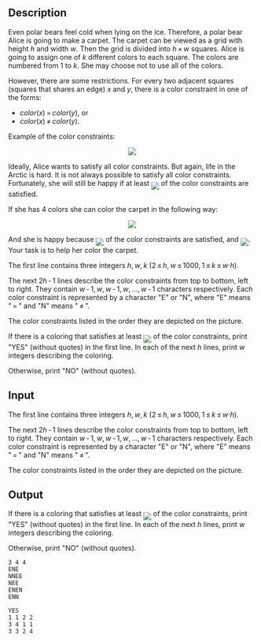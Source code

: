 ## Description

<div><p>Even polar bears feel cold when lying on the ice. Therefore, a polar bear Alice is going to make a carpet. The carpet can be viewed as a grid with height <span class="tex-span"><i>h</i></span> and width <span class="tex-span"><i>w</i></span>. Then the grid is divided into <span class="tex-span"><i>h</i> × <i>w</i></span> squares. Alice is going to assign one of <span class="tex-span"><i>k</i></span> different colors to each square. The colors are numbered from 1 to <span class="tex-span"><i>k</i></span>. She may choose not to use all of the colors.</p><p>However, there are some restrictions. For every two adjacent squares (squares that shares an edge) <span class="tex-span"><i>x</i></span> and <span class="tex-span"><i>y</i></span>, there is a <span class="tex-font-style-it">color constraint</span> in one of the forms: </p><ul> <li> <span class="tex-span"><i>color</i>(<i>x</i>) = <i>color</i>(<i>y</i>)</span>, or </li><li> <span class="tex-span"><i>color</i>(<i>x</i>) ≠ <i>color</i>(<i>y</i>)</span>. </li></ul><p>Example of the color constraints:</p><center> <img class="tex-graphics" src="file://ComeEQeL.png" style="max-width: 100.0%;max-height: 100.0%;"> </center><p>Ideally, Alice wants to satisfy all color constraints. But again, life in the Arctic is hard. It is not always possible to satisfy all color constraints. Fortunately, she will still be happy if at least <img align="middle" class="tex-formula" src="file://ERVjzQem.png" style="max-width: 100.0%;max-height: 100.0%;"> of the color constraints are satisfied. </p><p>If she has <span class="tex-span">4</span> colors she can color the carpet in the following way:</p><center> <img class="tex-graphics" src="file://acr6OIKs.png" style="max-width: 100.0%;max-height: 100.0%;"> </center><p>And she is happy because <img align="middle" class="tex-formula" src="file://QctiMZgv.png" style="max-width: 100.0%;max-height: 100.0%;"> of the color constraints are satisfied, and <img align="middle" class="tex-formula" src="file://wcuzB8ez.png" style="max-width: 100.0%;max-height: 100.0%;">. Your task is to help her color the carpet.</p></div><div class="input-specification"><p>The first line contains three integers <span class="tex-span"><i>h</i>, <i>w</i>, <i>k</i></span> <span class="tex-span">(2 ≤ <i>h</i>, <i>w</i> ≤ 1000, 1 ≤ <i>k</i> ≤ <i>w</i>·<i>h</i>)</span>.</p><p>The next <span class="tex-span">2<i>h</i> - 1</span> lines describe the color constraints from top to bottom, left to right. They contain <span class="tex-span"><i>w</i> - 1, <i>w</i>, <i>w</i> - 1, <i>w</i>, ..., <i>w</i> - 1</span> characters respectively. Each color constraint is represented by a character "<span class="tex-font-style-tt">E</span>" or "<span class="tex-font-style-tt">N</span>", where "<span class="tex-font-style-tt">E</span>" means "<span class="tex-span"> = </span>" and "<span class="tex-font-style-tt">N</span>" means "<span class="tex-span"> ≠ </span>".</p><p>The color constraints listed in the order they are depicted on the picture.</p></div><div class="output-specification"><p>If there is a coloring that satisfies at least <img align="middle" class="tex-formula" src="file://tNNnNGuQ.png" style="max-width: 100.0%;max-height: 100.0%;"> of the color constraints, print "<span class="tex-font-style-tt">YES</span>" (without quotes) in the first line. In each of the next <span class="tex-span"><i>h</i></span> lines, print <span class="tex-span"><i>w</i></span> integers describing the coloring.</p><p>Otherwise, print "<span class="tex-font-style-tt">NO</span>" (without quotes).</p></div>

## Input

<p>The first line contains three integers <span class="tex-span"><i>h</i>, <i>w</i>, <i>k</i></span> <span class="tex-span">(2 ≤ <i>h</i>, <i>w</i> ≤ 1000, 1 ≤ <i>k</i> ≤ <i>w</i>·<i>h</i>)</span>.</p><p>The next <span class="tex-span">2<i>h</i> - 1</span> lines describe the color constraints from top to bottom, left to right. They contain <span class="tex-span"><i>w</i> - 1, <i>w</i>, <i>w</i> - 1, <i>w</i>, ..., <i>w</i> - 1</span> characters respectively. Each color constraint is represented by a character "<span class="tex-font-style-tt">E</span>" or "<span class="tex-font-style-tt">N</span>", where "<span class="tex-font-style-tt">E</span>" means "<span class="tex-span"> = </span>" and "<span class="tex-font-style-tt">N</span>" means "<span class="tex-span"> ≠ </span>".</p><p>The color constraints listed in the order they are depicted on the picture.</p>

## Output

<p>If there is a coloring that satisfies at least <img align="middle" class="tex-formula" src="file://tNNnNGuQ.png" style="max-width: 100.0%;max-height: 100.0%;"> of the color constraints, print "<span class="tex-font-style-tt">YES</span>" (without quotes) in the first line. In each of the next <span class="tex-span"><i>h</i></span> lines, print <span class="tex-span"><i>w</i></span> integers describing the coloring.</p><p>Otherwise, print "<span class="tex-font-style-tt">NO</span>" (without quotes).</p>





```input1
3 4 4
ENE
NNEE
NEE
ENEN
ENN

```




```output1
YES
1 1 2 2
3 4 1 1
3 3 2 4
```


